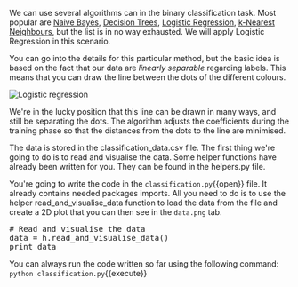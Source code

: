 We can use several algorithms can in the binary classification task. Most popular are [Naive Bayes](https://en.wikipedia.org/wiki/Naive_Bayes_classifier), [Decision Trees](https://en.wikipedia.org/wiki/Decision_tree_learning), [Logistic Regression](https://en.wikipedia.org/wiki/Logistic_regression), [k-Nearest Neighbours](https://en.wikipedia.org/wiki/K-nearest_neighbors_algorithm), but the list is in no way exhausted. We will apply Logistic Regression in this scenario.

You can go into the details for this particular method, but the basic idea is based on the fact that our data are _linearly separable_ regarding labels. This means that you can draw the line between the dots of the different colours.

<img src="/basiafusinska/courses/deep-learning-with-tensorflow/classification-task/assets/logistic_regression.png" alt="Logistic regression">

We're in the lucky position that this line can be drawn in many ways, and still be separating the dots. The algorithm adjusts the coefficients during the training phase so that the distances from the dots to the line are minimised.

The data is stored in the classification_data.csv file. The first thing we're going to do is to read and visualise the data. Some helper functions have already been written for you. They can be found in the helpers.py file.

You're going to write the code in the `classification.py`{{open}} file. It already contains needed packages imports. All you need to do is to use the helper read_and_visualise_data function to load the data from the file and create a 2D plot that you can then see in the `data.png` tab.

<pre class="file" data-filename="classification.py" data-target="append">
# Read and visualise the data
data = h.read_and_visualise_data()
print data
</pre>

You can always run the code written so far using the following command:
`python classification.py`{{execute}}
